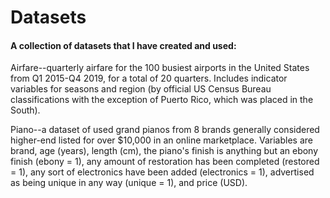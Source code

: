 # Datasets
#### A collection of datasets that I have created and used:

Airfare--quarterly airfare for the 100 busiest airports in the United States from Q1 2015-Q4 2019, for a total of 20 quarters. Includes indicator variables for seasons and region (by official US Census Bureau classifications with the exception of Puerto Rico, which was placed in the South).

Piano--a dataset of used grand pianos from 8 brands generally considered higher-end listed for over $10,000 in an online marketplace. Variables are brand, age (years), length (cm), the piano's finish is anything but an ebony finish (ebony = 1), any amount of restoration has been completed (restored = 1), any sort of electronics have been added (electronics = 1), advertised as being unique in any way (unique = 1), and price (USD).
